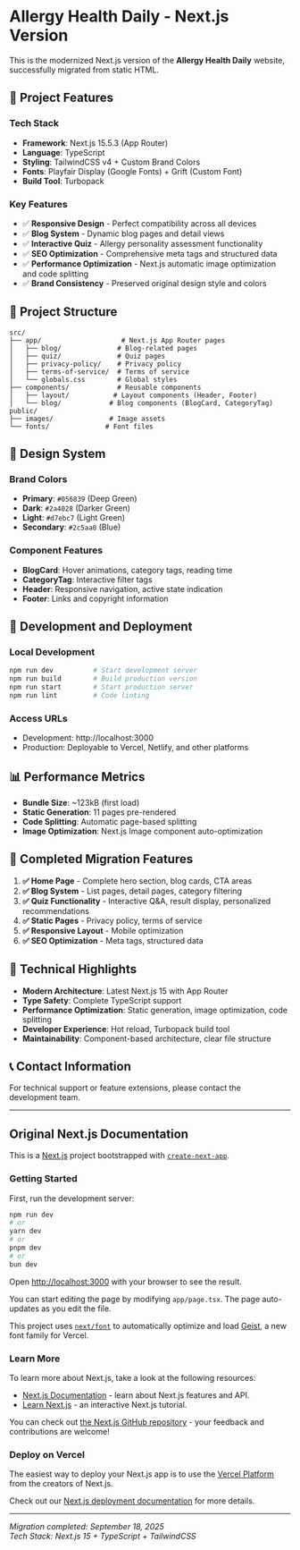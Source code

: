 # Allergy Health Daily - Next.js Version

This is the modernized Next.js version of the **Allergy Health Daily** website, successfully migrated from static HTML.

## 🚀 Project Features

### Tech Stack
- **Framework**: Next.js 15.5.3 (App Router)
- **Language**: TypeScript
- **Styling**: TailwindCSS v4 + Custom Brand Colors
- **Fonts**: Playfair Display (Google Fonts) + Grift (Custom Font)
- **Build Tool**: Turbopack

### Key Features
- ✅ **Responsive Design** - Perfect compatibility across all devices
- ✅ **Blog System** - Dynamic blog pages and detail views
- ✅ **Interactive Quiz** - Allergy personality assessment functionality
- ✅ **SEO Optimization** - Comprehensive meta tags and structured data
- ✅ **Performance Optimization** - Next.js automatic image optimization and code splitting
- ✅ **Brand Consistency** - Preserved original design style and colors

## 📁 Project Structure

```
src/
├── app/                    # Next.js App Router pages
│   ├── blog/              # Blog-related pages
│   ├── quiz/              # Quiz pages
│   ├── privacy-policy/    # Privacy policy
│   ├── terms-of-service/  # Terms of service
│   └── globals.css        # Global styles
├── components/            # Reusable components
│   ├── layout/           # Layout components (Header, Footer)
│   └── blog/            # Blog components (BlogCard, CategoryTag)
public/
├── images/              # Image assets
└── fonts/              # Font files
```

## 🎨 Design System

### Brand Colors
- **Primary**: `#056839` (Deep Green)
- **Dark**: `#2a4028` (Darker Green)  
- **Light**: `#d7ebc7` (Light Green)
- **Secondary**: `#2c5aa0` (Blue)

### Component Features
- **BlogCard**: Hover animations, category tags, reading time
- **CategoryTag**: Interactive filter tags
- **Header**: Responsive navigation, active state indication
- **Footer**: Links and copyright information

## 🚀 Development and Deployment

### Local Development
```bash
npm run dev          # Start development server
npm run build        # Build production version
npm run start        # Start production server
npm run lint         # Code linting
```

### Access URLs
- Development: http://localhost:3000
- Production: Deployable to Vercel, Netlify, and other platforms

## 📊 Performance Metrics

- **Bundle Size**: ~123kB (first load)
- **Static Generation**: 11 pages pre-rendered
- **Code Splitting**: Automatic page-based splitting
- **Image Optimization**: Next.js Image component auto-optimization

## 🔧 Completed Migration Features

1. **✅ Home Page** - Complete hero section, blog cards, CTA areas
2. **✅ Blog System** - List pages, detail pages, category filtering
3. **✅ Quiz Functionality** - Interactive Q&A, result display, personalized recommendations
4. **✅ Static Pages** - Privacy policy, terms of service
5. **✅ Responsive Layout** - Mobile optimization
6. **✅ SEO Optimization** - Meta tags, structured data

## 🌟 Technical Highlights

- **Modern Architecture**: Latest Next.js 15 with App Router
- **Type Safety**: Complete TypeScript support
- **Performance Optimization**: Static generation, image optimization, code splitting
- **Developer Experience**: Hot reload, Turbopack build tool
- **Maintainability**: Component-based architecture, clear file structure

## 📞 Contact Information

For technical support or feature extensions, please contact the development team.

---

## Original Next.js Documentation

This is a [Next.js](https://nextjs.org) project bootstrapped with [`create-next-app`](https://nextjs.org/docs/app/api-reference/cli/create-next-app).

### Getting Started

First, run the development server:

```bash
npm run dev
# or
yarn dev
# or
pnpm dev
# or
bun dev
```

Open [http://localhost:3000](http://localhost:3000) with your browser to see the result.

You can start editing the page by modifying `app/page.tsx`. The page auto-updates as you edit the file.

This project uses [`next/font`](https://nextjs.org/docs/app/building-your-application/optimizing/fonts) to automatically optimize and load [Geist](https://vercel.com/font), a new font family for Vercel.

### Learn More

To learn more about Next.js, take a look at the following resources:

- [Next.js Documentation](https://nextjs.org/docs) - learn about Next.js features and API.
- [Learn Next.js](https://nextjs.org/learn) - an interactive Next.js tutorial.

You can check out [the Next.js GitHub repository](https://github.com/vercel/next.js) - your feedback and contributions are welcome!

### Deploy on Vercel

The easiest way to deploy your Next.js app is to use the [Vercel Platform](https://vercel.com/new?utm_medium=default-template&filter=next.js&utm_source=create-next-app&utm_campaign=create-next-app-readme) from the creators of Next.js.

Check out our [Next.js deployment documentation](https://nextjs.org/docs/app/building-your-application/deploying) for more details.

---

*Migration completed: September 18, 2025*  
*Tech Stack: Next.js 15 + TypeScript + TailwindCSS*
